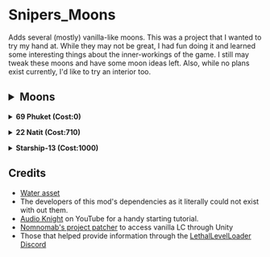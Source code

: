# Snipers_Moons
Adds several (mostly) vanilla-like moons. This was a project that I wanted to try my hand at. While they may not be great, I had fun doing it and learned some interesting things about the inner-workings of the game. I still may tweak these moons and have some moon ideas left. Also, while no plans exist currently, I'd like to try an interior too.

## <details><summary>Moons</summary>

**<details><summary>69 Phuket (Cost:0)</summary>**

>POPULATION: Lost <br>
CONDITIONS: Swampy <br>
FAUNA: Ecosystem supports various wildlife.

</details>

**<details><summary>22 Natit (Cost:710)</summary>**

>POPULATION: None <br>
CONDITIONS: Abandonded hydro-electric plant in the mountains. <br>
FAUNA: Dangerous entities reside in these hills.

</details>

**<details><summary>Starship-13 (Cost:1000)</summary>**
>POPULATION: Radio silent <br>
CONDITIONS: An unidentified starship has been detected on the edge of the Thistle Nebula. <br>
FAUNA: Exotic wildlife in shipping.

</details>

## Credits
- [Water asset](https://assetstore.unity.com/packages/2d/textures-materials/water/simple-water-shader-urp-191449)
- The developers of this mod's dependencies as it literally could not exist with out them.
- [Audio Knight](https://www.youtube.com/@knightofaudio) on YouTube for a handy starting tutorial.
- [Nomnomab's project patcher](https://github.com/nomnomab/lc-project-patcher) to access vanilla LC through Unity
- Those that helped provide information through the [LethalLevelLoader Discord](https://discord.com/channels/1168655651455639582/1193461151636398080)